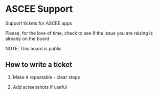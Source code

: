 # ASCEE Support
Support tickets for ASCEE apps

Please, for the love of time, check to see if the issue you are raising is already on the board

NOTE: This board is public

## How to write a ticket

1. Make it repeatable - clear steps

2. Add screenshots if useful
